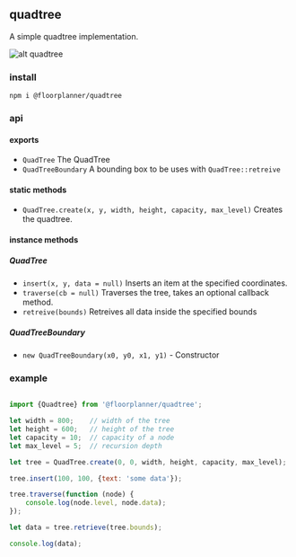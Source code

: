 ## quadtree

A simple quadtree implementation.

![alt quadtree](https://content.screencast.com/users/TimKnip/folders/Jing/media/2e40667f-baf3-416c-98ff-ef8ef372271b/2018-03-26_1312.png)

### install

    npm i @floorplanner/quadtree

### api

#### exports

-  `QuadTree` The QuadTree
-  `QuadTreeBoundary` A bounding box to be uses with `QuadTree::retreive`

#### static methods

-  `QuadTree.create(x, y, width, height, capacity, max_level)` Creates the quadtree.

#### instance methods

##### QuadTree

-  `insert(x, y, data = null)` Inserts an item at the specified coordinates.
-  `traverse(cb = null)` Traverses the tree, takes an optional callback method.
-  `retreive(bounds)` Retreives all data inside the specified bounds

##### QuadTreeBoundary

-  `new QuadTreeBoundary(x0, y0, x1, y1)` - Constructor

### example

```javascript

import {Quadtree} from '@floorplanner/quadtree';

let width = 800;    // width of the tree
let height = 600;   // height of the tree
let capacity = 10;  // capacity of a node
let max_level = 5;  // recursion depth

let tree = QuadTree.create(0, 0, width, height, capacity, max_level);

tree.insert(100, 100, {text: 'some data'});

tree.traverse(function (node) {
    console.log(node.level, node.data);
});

let data = tree.retrieve(tree.bounds);

console.log(data);

```
